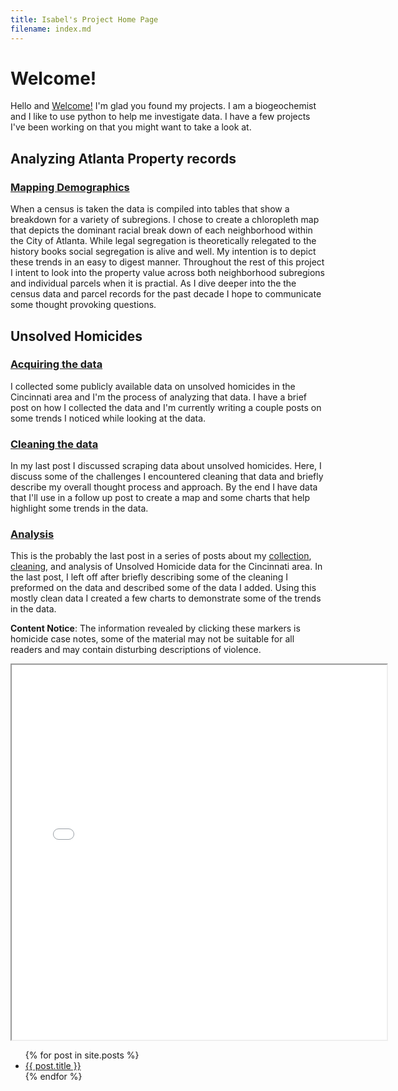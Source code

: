 ```yaml
---
title: Isabel's Project Home Page
filename: index.md
---
```


# Welcome!  
Hello and [Welcome!](https://isabelsrepo.github.io/updates/blognews/2022/08/01/Welcome-Post.html)
I'm glad you found my projects. I am a biogeochemist and I like to use python to help me investigate data. I have a few projects I've been working on that you might want to take a look at.  
## Analyzing Atlanta Property records  
### [Mapping Demographics](/Mapping-Atlanta/)
When a census is taken the data is compiled into tables that show a breakdown for a variety of subregions. I chose to create a chloropleth map that depicts the dominant racial break down of each neighborhood within the City of Atlanta. While legal segregation is theoretically relegated to the history books social segregation is alive and well. My intention is to depict these trends in an easy to digest manner. Throughout the rest of this project I intent to look into the property value across both neighborhood subregions and individual parcels when it is practial. As I dive deeper into the the census data and parcel records for the past decade I hope to communicate some thought provoking questions.

## Unsolved Homicides
### [Acquiring the data](https://isabelsrepo.github.io/scraping-unsolved-homicide-data/)
I collected some publicly available data on unsolved homicides in the Cincinnati area and I'm the process of analyzing that data. I have a brief post on how I collected the data and I'm currently writing a couple posts on some trends I noticed while looking at the data. 

### [Cleaning the data](https://isabelsrepo.github.io/unsolved-homicide-data-cleaning/)
In my last post I discussed scraping data about unsolved homicides. Here, I discuss some of the challenges I encountered cleaning that data and briefly describe my overall thought process and approach. By the end I have data that I'll use in a follow up post to create a map and some charts that help highlight some trends in the data.

### [Analysis](https://isabelsrepo.github.io/unsolved-homicide-analysis/)
This  is the probably the last post in a series of posts about my [collection](https://isabelsrepo.github.io/scraping-unsolved-homicide-data/), [cleaning](https://isabelsrepo.github.io/unsolved-homicide-data-cleaning/), and analysis of Unsolved Homicide data for the Cincinnati area. In the last post, I left off after briefly describing some of the cleaning I preformed on the data and described some of the data I added. Using this mostly clean data I created a few charts to demonstrate some of the trends in the data. 

**Content Notice**: The information revealed by clicking these markers is homicide case notes, some of the material may not be suitable for all readers and may contain disturbing descriptions of violence.

<iframe src="Unsolved-Homicides-by-Gender.html" height="600" width="600"></iframe>

<ul>
  {% for post in site.posts %}
    <li>
      <a href="{{ post.url }}">{{ post.title }}</a>
    </li>
  {% endfor %}
</ul>
